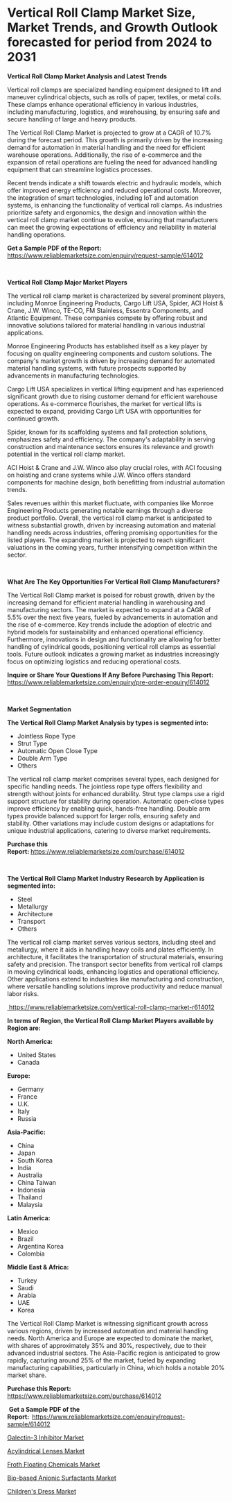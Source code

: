 <p><h1>Vertical Roll Clamp Market Size, Market Trends, and Growth Outlook forecasted for period from 2024 to 2031</h1></p><p><strong>Vertical Roll Clamp Market Analysis and Latest Trends</strong></p>
<p><p>Vertical roll clamps are specialized handling equipment designed to lift and maneuver cylindrical objects, such as rolls of paper, textiles, or metal coils. These clamps enhance operational efficiency in various industries, including manufacturing, logistics, and warehousing, by ensuring safe and secure handling of large and heavy products.</p><p>The Vertical Roll Clamp Market is projected to grow at a CAGR of 10.7% during the forecast period. This growth is primarily driven by the increasing demand for automation in material handling and the need for efficient warehouse operations. Additionally, the rise of e-commerce and the expansion of retail operations are fueling the need for advanced handling equipment that can streamline logistics processes.</p><p>Recent trends indicate a shift towards electric and hydraulic models, which offer improved energy efficiency and reduced operational costs. Moreover, the integration of smart technologies, including IoT and automation systems, is enhancing the functionality of vertical roll clamps. As industries prioritize safety and ergonomics, the design and innovation within the vertical roll clamp market continue to evolve, ensuring that manufacturers can meet the growing expectations of efficiency and reliability in material handling operations.</p></p>
<p><strong>Get a Sample PDF of the Report:&nbsp;</strong> <a href="https://www.reliablemarketsize.com/enquiry/request-sample/614012?utm_campaign=1186&utm_medium=2&utm_source=Github&utm_content=ia&utm_term=12102024&utm_id=vertical-roll-clamp">https://www.reliablemarketsize.com/enquiry/request-sample/614012</a></p>
<p>&nbsp;</p>
<p><strong>Vertical Roll Clamp Major Market Players</strong></p>
<p><p>The vertical roll clamp market is characterized by several prominent players, including Monroe Engineering Products, Cargo Lift USA, Spider, ACI Hoist & Crane, J.W. Winco, TE-CO, FM Stainless, Essentra Components, and Atlantic Equipment. These companies compete by offering robust and innovative solutions tailored for material handling in various industrial applications.</p><p>Monroe Engineering Products has established itself as a key player by focusing on quality engineering components and custom solutions. The company's market growth is driven by increasing demand for automated material handling systems, with future prospects supported by advancements in manufacturing technologies.</p><p>Cargo Lift USA specializes in vertical lifting equipment and has experienced significant growth due to rising customer demand for efficient warehouse operations. As e-commerce flourishes, the market for vertical lifts is expected to expand, providing Cargo Lift USA with opportunities for continued growth.</p><p>Spider, known for its scaffolding systems and fall protection solutions, emphasizes safety and efficiency. The company's adaptability in serving construction and maintenance sectors ensures its relevance and growth potential in the vertical roll clamp market.</p><p>ACI Hoist & Crane and J.W. Winco also play crucial roles, with ACI focusing on hoisting and crane systems while J.W. Winco offers standard components for machine design, both benefitting from industrial automation trends.</p><p>Sales revenues within this market fluctuate, with companies like Monroe Engineering Products generating notable earnings through a diverse product portfolio. Overall, the vertical roll clamp market is anticipated to witness substantial growth, driven by increasing automation and material handling needs across industries, offering promising opportunities for the listed players. The expanding market is projected to reach significant valuations in the coming years, further intensifying competition within the sector.</p></p>
<p>&nbsp;</p>
<p><strong>What Are The Key Opportunities For Vertical Roll Clamp Manufacturers?</strong></p>
<p><p>The Vertical Roll Clamp market is poised for robust growth, driven by the increasing demand for efficient material handling in warehousing and manufacturing sectors. The market is expected to expand at a CAGR of 5.5% over the next five years, fueled by advancements in automation and the rise of e-commerce. Key trends include the adoption of electric and hybrid models for sustainability and enhanced operational efficiency. Furthermore, innovations in design and functionality are allowing for better handling of cylindrical goods, positioning vertical roll clamps as essential tools. Future outlook indicates a growing market as industries increasingly focus on optimizing logistics and reducing operational costs.</p></p>
<p><strong>Inquire or Share Your Questions If Any Before Purchasing This Report:</strong> <a href="https://www.reliablemarketsize.com/enquiry/pre-order-enquiry/614012?utm_campaign=1186&utm_medium=2&utm_source=Github&utm_content=ia&utm_term=12102024&utm_id=vertical-roll-clamp">https://www.reliablemarketsize.com/enquiry/pre-order-enquiry/614012</a></p>
<p>&nbsp;</p>
<p><strong>Market Segmentation</strong></p>
<p><strong>The Vertical Roll Clamp Market Analysis by types is segmented into:</strong></p>
<p><ul><li>Jointless Rope Type</li><li>Strut Type</li><li>Automatic Open Close Type</li><li>Double Arm Type</li><li>Others</li></ul></p>
<p><p>The vertical roll clamp market comprises several types, each designed for specific handling needs. The jointless rope type offers flexibility and strength without joints for enhanced durability. Strut type clamps use a rigid support structure for stability during operation. Automatic open-close types improve efficiency by enabling quick, hands-free handling. Double arm types provide balanced support for larger rolls, ensuring safety and stability. Other variations may include custom designs or adaptations for unique industrial applications, catering to diverse market requirements.</p></p>
<p><strong>Purchase this Report:&nbsp;</strong><a href="https://www.reliablemarketsize.com/purchase/614012?utm_campaign=1186&utm_medium=2&utm_source=Github&utm_content=ia&utm_term=12102024&utm_id=vertical-roll-clamp">https://www.reliablemarketsize.com/purchase/614012</a></p>
<p>&nbsp;</p>
<p><strong>The Vertical Roll Clamp Market Industry Research by Application is segmented into:</strong></p>
<p><ul><li>Steel</li><li>Metallurgy</li><li>Architecture</li><li>Transport</li><li>Others</li></ul></p>
<p><p>The vertical roll clamp market serves various sectors, including steel and metallurgy, where it aids in handling heavy coils and plates efficiently. In architecture, it facilitates the transportation of structural materials, ensuring safety and precision. The transport sector benefits from vertical roll clamps in moving cylindrical loads, enhancing logistics and operational efficiency. Other applications extend to industries like manufacturing and construction, where versatile handling solutions improve productivity and reduce manual labor risks.</p></p>
<p><a href="https://www.reliablemarketsize.com/vertical-roll-clamp-market-r614012?utm_campaign=1186&utm_medium=2&utm_source=Github&utm_content=ia&utm_term=12102024&utm_id=vertical-roll-clamp">&nbsp;https://www.reliablemarketsize.com/vertical-roll-clamp-market-r614012</a></p>
<p><strong>In terms of Region, the Vertical Roll Clamp Market Players available by Region are:</strong></p>
<p>
    <p> <strong> North America: </strong>
        <ul>
            <li>United States</li>
            <li>Canada</li>
        </ul>
        </p> 
    <p> <strong> Europe: </strong>
        <ul>
            <li>Germany</li>
            <li>France</li>
            <li>U.K.</li>
            <li>Italy</li>
            <li>Russia</li>
        </ul>
        </p> 
    <p> <strong> Asia-Pacific: </strong>
        <ul>
            <li>China</li>
            <li>Japan</li>
            <li>South Korea</li>
            <li>India</li>
            <li>Australia</li>
            <li>China Taiwan</li>
            <li>Indonesia</li>
            <li>Thailand</li>
            <li>Malaysia</li>
        </ul>
        </p> 
    <p> <strong> Latin America: </strong>
        <ul>
            <li>Mexico</li>
            <li>Brazil</li>
            <li>Argentina Korea</li>
            <li>Colombia</li>
        </ul>
        </p> 
    <p> <strong> Middle East & Africa: </strong>
        <ul>
            <li>Turkey</li>
            <li>Saudi</li>
            <li>Arabia</li>
            <li>UAE</li>
            <li>Korea</li>
        </ul>
    </p>
    </p>
<p><p>The Vertical Roll Clamp Market is witnessing significant growth across various regions, driven by increased automation and material handling needs. North America and Europe are expected to dominate the market, with shares of approximately 35% and 30%, respectively, due to their advanced industrial sectors. The Asia-Pacific region is anticipated to grow rapidly, capturing around 25% of the market, fueled by expanding manufacturing capabilities, particularly in China, which holds a notable 20% market share.</p></p>
<p><strong>Purchase this Report: </strong><a href="https://www.reliablemarketsize.com/purchase/614012?utm_campaign=1186&utm_medium=2&utm_source=Github&utm_content=ia&utm_term=12102024&utm_id=vertical-roll-clamp">https://www.reliablemarketsize.com/purchase/614012</a></p>
<p>&nbsp;<strong>Get a Sample PDF of the Report:&nbsp;&nbsp;</strong><a href="https://www.reliablemarketsize.com/enquiry/request-sample/614012?utm_campaign=1186&utm_medium=2&utm_source=Github&utm_content=ia&utm_term=12102024&utm_id=vertical-roll-clamp">https://www.reliablemarketsize.com/enquiry/request-sample/614012</a></p>
<p><strong></strong></p>
<p><p><a href="https://www.linkedin.com/pulse/galectin-3-inhibitor-market-revolution-2024-2031-trends-shaping-oycsc?utm_campaign=1186&utm_medium=2&utm_source=Github&utm_content=ia&utm_term=12102024&utm_id=vertical-roll-clamp">Galectin-3 Inhibitor Market</a></p><p><a href="https://www.linkedin.com/pulse/acylindrical-lenses-market-evolution-global-trends-regional-ls7tf?utm_campaign=1186&utm_medium=2&utm_source=Github&utm_content=ia&utm_term=12102024&utm_id=vertical-roll-clamp">Acylindrical Lenses Market</a></p><p><a href="https://github.com/OrlandoHBarks/Market-Research-Report-List-1/blob/main/froth-floating-chemicals-market.md?utm_campaign=1186&utm_medium=2&utm_source=Github&utm_content=ia&utm_term=12102024&utm_id=vertical-roll-clamp">Froth Floating Chemicals Market</a></p><p><a href="https://github.com/NathanColeman327/Market-Research-Report-List-1/blob/main/bio-based-anionic-surfactants-market.md?utm_campaign=1186&utm_medium=2&utm_source=Github&utm_content=ia&utm_term=12102024&utm_id=vertical-roll-clamp">Bio-based Anionic Surfactants Market</a></p><p><a href="https://www.linkedin.com/pulse/childrens-dress-market-size-growing-cagr-56-report-covers-analysis-0ssce?utm_campaign=1186&utm_medium=2&utm_source=Github&utm_content=ia&utm_term=12102024&utm_id=vertical-roll-clamp">Children's Dress Market</a></p></p>